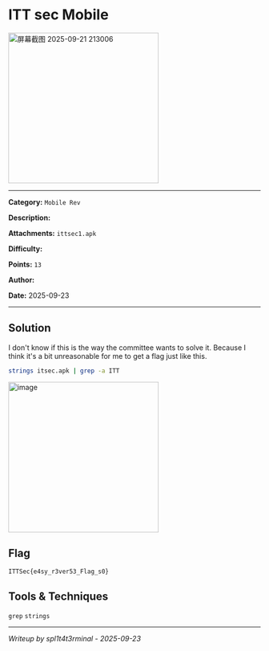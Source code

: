 # ITT sec Mobile

<img width="300" height="300" alt="屏幕截图 2025-09-21 213006" src="https://github.com/user-attachments/assets/8ae798a9-674c-4c5a-8f9e-f5643d79d04d" />

---

**Category:** `Mobile Rev`

**Description:**

**Attachments:** `ittsec1.apk`

**Difficulty:**

**Points:** `13`

**Author:**

**Date:** 2025-09-23

---

## Solution

I don't know if this is the way the committee wants to solve it. Because I think it's a bit unreasonable for me to get a flag just like this.

```bash
strings itsec.apk | grep -a ITT
```

<img width="300" height="300" alt="image" src="https://github.com/user-attachments/assets/8c5ba064-ae73-4048-b322-bde23da89f27" />


## Flag

```
ITTSec{e4sy_r3ver53_Flag_s0}
```

## Tools & Techniques

`grep`
`strings`

---
*Writeup by spl1t4t3rminal - 2025-09-23*
